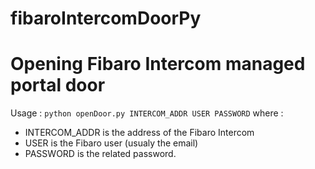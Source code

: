 # fibaroIntercomDoorPy

# Opening Fibaro Intercom managed portal door

Usage : ``python openDoor.py INTERCOM_ADDR USER PASSWORD``
where :
- INTERCOM_ADDR is the address of the Fibaro Intercom
- USER is the Fibaro user (usualy the email)
- PASSWORD is the related password.


